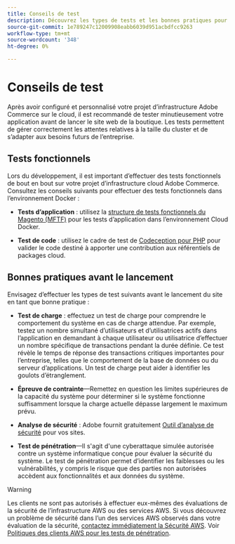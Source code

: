 ```yaml
---
title: Conseils de test
description: Découvrez les types de tests et les bonnes pratiques pour lancer Adobe Commerce sur les infrastructures cloud.
source-git-commit: 1e789247c12009908eabb6039d951acbdfcc9263
workflow-type: tm+mt
source-wordcount: '348'
ht-degree: 0%

---
```


# Conseils de test

Après avoir configuré et personnalisé votre projet d’infrastructure Adobe Commerce sur le cloud, il est recommandé de tester minutieusement votre application avant de lancer le site web de la boutique. Les tests permettent de gérer correctement les attentes relatives à la taille du cluster et de s’adapter aux besoins futurs de l’entreprise.

## Tests fonctionnels

Lors du développement, il est important d’effectuer des tests fonctionnels de bout en bout sur votre projet d’infrastructure cloud Adobe Commerce. Consultez les conseils suivants pour effectuer des tests fonctionnels dans l’environnement Docker :

- **Tests d’application** : utilisez la [structure de tests fonctionnels du Magento (MFTF)](https://developer.adobe.com/commerce/cloud-tools/docker/test/application-testing/) pour les tests d’application dans l’environnement Cloud Docker.

- **Test de code** : utilisez le cadre de test de [Codeception pour PHP](https://developer.adobe.com/commerce/cloud-tools/docker/test/code-testing/) pour valider le code destiné à apporter une contribution aux référentiels de packages cloud.

## Bonnes pratiques avant le lancement

Envisagez d’effectuer les types de test suivants avant le lancement du site en tant que bonne pratique :

- **Test de charge** : effectuez un test de charge pour comprendre le comportement du système en cas de charge attendue. Par exemple, testez un nombre simultané d’utilisateurs et d’utilisatrices actifs dans l’application en demandant à chaque utilisateur ou utilisatrice d’effectuer un nombre spécifique de transactions pendant la durée définie. Ce test révèle le temps de réponse des transactions critiques importantes pour l’entreprise, telles que le comportement de la base de données ou du serveur d’applications. Un test de charge peut aider à identifier les goulots d’étranglement.

- **Épreuve de contrainte**—Remettez en question les limites supérieures de la capacité du système pour déterminer si le système fonctionne suffisamment lorsque la charge actuelle dépasse largement le maximum prévu.

- **Analyse de sécurité** : Adobe fournit gratuitement [Outil d’analyse de sécurité](../launch/overview.md#set-up-the-security-scan-tool) pour vos sites.

- **Test de pénétration**—Il s&#39;agit d&#39;une cyberattaque simulée autorisée contre un système informatique conçue pour évaluer la sécurité du système. Le test de pénétration permet d’identifier les faiblesses ou les vulnérabilités, y compris le risque que des parties non autorisées accèdent aux fonctionnalités et aux données du système.

>[!WARNING]
>
>Les clients ne sont pas autorisés à effectuer eux-mêmes des évaluations de la sécurité de l’infrastructure AWS ou des services AWS. Si vous découvrez un problème de sécurité dans l’un des services AWS observés dans votre évaluation de la sécurité, [contactez immédiatement la Sécurité AWS](mailto:aws-security@amazon.com). Voir [Politiques des clients AWS pour les tests de pénétration](https://aws.amazon.com/security/penetration-testing/).
